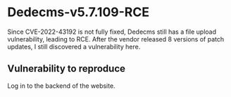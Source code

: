 # Dedecms-v5.7.109-RCE

Since CVE-2022-43192 is not fully fixed, Dedecms still has a file upload vulnerability, leading to RCE.
After the vendor released 8 versions of patch updates, I still discovered a vulnerability here.

## Vulnerability to reproduce
Log in to the backend of the website.

